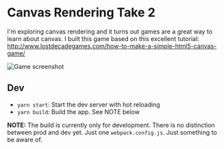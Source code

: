 # Canvas Rendering Take 2

I'm exploring canvas rendering and it turns out games are a great way to learn about canvas. I built this game based on this excellent tutorial: http://www.lostdecadegames.com/how-to-make-a-simple-html5-canvas-game/

![Game screenshot](https://dropsinn.s3.amazonaws.com/Screen%20Shot%202017-08-27%20at%2010.04.51%20AM.png)

## Dev

* `yarn start`: Start the dev server with hot reloading
* `yarn build`: Build the app. See NOTE below

**NOTE:** The build is currently only for development. There is no distinction between prod and dev yet. Just one `webpack.config.js`. Just something to be aware of.


